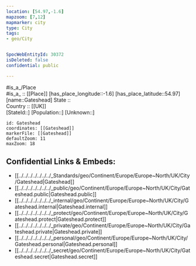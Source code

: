 ```yaml
---
location: [54.97,-1.6] 
mapzoom: [7,12] 
mapmarker: city 
type: City
tags:
- geo/City


SpocWebEntityId: 30372
isDeleted: false
confidential: public

---
```

#is_a_/Place  
#is_a_ :: [[Place]] 
[has_place_longitude::-1.6] 
[has_place_latitude::54.97] 
[name::Gateshead] 
State ::  
Country :: [[UK]]  
[StateId::] 
[Population::] 
[Unknown::] 


```leaflet
id: Gateshead
coordinates: [[Gateshead]] 
markerFile: [[Gateshead]] 
defaultZoom: 11 
maxZoom: 18
```


## Confidential Links & Embeds: 
- [[../../../../../../../_Standards/geo/Continent/Europe/Europe~North/UK/City/Gateshead|Gateshead]] 
- [[../../../../../../../_public/geo/Continent/Europe/Europe~North/UK/City/Gateshead.public|Gateshead.public]] 
- [[../../../../../../../_internal/geo/Continent/Europe/Europe~North/UK/City/Gateshead.internal|Gateshead.internal]] 
- [[../../../../../../../_protect/geo/Continent/Europe/Europe~North/UK/City/Gateshead.protect|Gateshead.protect]] 
- [[../../../../../../../_private/geo/Continent/Europe/Europe~North/UK/City/Gateshead.private|Gateshead.private]] 
- [[../../../../../../../_personal/geo/Continent/Europe/Europe~North/UK/City/Gateshead.personal|Gateshead.personal]] 
- [[../../../../../../../_secret/geo/Continent/Europe/Europe~North/UK/City/Gateshead.secret|Gateshead.secret]] 
